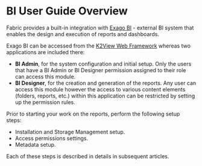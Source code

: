# BI User Guide Overview

Fabric provides a built-in integration with [Exago BI](https://support.exagoinc.com/hc/en-us) - external BI system that enables the design and execution of reports and dashboards. 

Exago BI can be accessed from the [K2View Web Framework](https://support.k2view.com/Academy_6.5/articles/30_web_framework/01_web_framework_overview.html) whereas two applications are included there:

* **BI Admin**, for the system configuration and initial setup. Only the users that have a BI Admin or BI Designer permission assigned to their role can access this module.
* **BI Designer**, for the creation and generation of the reports. Any user can access this module however the access to various content elements (folders, reports, etc.) within this application can be restricted by setting up the permission rules. 

Prior to starting your work on the reports, perform the following setup steps:

* Installation and Storage Management setup.
* Access permissions settings.
* Metadata setup.

Each of these steps is described in details in subsequent articles. 

